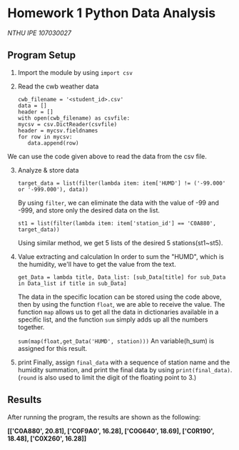 
# Homework 1 Python Data Analysis
_NTHU IPE 107030027_

## Program Setup 

1. Import the module by using `import csv`

2. Read the cwb weather data
   ```
   cwb_filename = '<student_id>.csv'
   data = []
   header = []
   with open(cwb_filename) as csvfile:
   mycsv = csv.DictReader(csvfile)
   header = mycsv.fieldnames
   for row in mycsv:
      data.append(row)
   ```

We can use the code given above to read the data from the csv file.

3. Analyze & store data

   ```
   target_data = list(filter(lambda item: item['HUMD'] != ('-99.000' or '-999.000'), data))
   ```

   By using `filter`, we can eliminate the data with the value of -99 and -999, and store only the desired data on the list.

   `st1 = list(filter(lambda item: item['station_id'] == 'C0A880', target_data))`

   Using similar method, we get 5 lists of the desired 5 stations(st1~st5).

4. Value extracting and calculation
   In order to sum the "HUMD", which is the humidity, we'll have to get the value from the text.
   
   ```
   get_Data = lambda title, Data_list: [sub_Data[title] for sub_Data in Data_list if title in sub_Data]
   ```

   The data in the specific location can be stored using the code above, then by using the function `float`, we are able to receive the value. The function `map`      allows us to get all the data in dictionaries available in a specific list, and the function `sum` simply adds up all the numbers together.

   `sum(map(float,get_Data('HUMD', station)))`
   An variable(h_sum) is assigned for this result.

5. print
   Finally, assign `final_data` with a sequence of station name and the humidity summation, and print the final data by using `print(final_data)`.
   (`round` is also used to limit the digit of the floating point to 3.)

## Results
   After running the program, the results are shown as the following:

**[['C0A880', 20.81], ['C0F9A0', 16.28], ['C0G640', 18.69], ['C0R190', 18.48], ['C0X260', 16.28]]**

